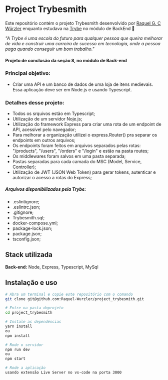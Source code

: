 # Project Trybesmith

Este repositório contém o projeto Trybesmith desenvolvido por [Raquel G. C Würzler](https://www.linkedin.com/in/raquel-c-wurzler/) enquanto estudava na [Trybe](https://www.betrybe.com/) no módulo de BackEnd :rocket:

_"A Trybe é uma escola do futuro para qualquer pessoa que queira melhorar de vida e construir uma carreira de sucesso em tecnologia, onde a pessoa paga quando conseguir um bom trabalho."_

#### Projeto de conclusão da seção 8, no módulo de Back-end

### Principal objetivo:
* Criar uma API e um banco de dados de uma loja de itens medievais. Essa aplicação deve ser em Node.js e usando Typescript.

### Detalhes desse projeto:
* Todos os srquivos estão em Typescript;
* Utilização de um servidor Noje.js;
* Utilização do framework Express para criar uma rota de um endpoint de API, acessível pelo navegador;
* Para melhorar a organização utilizei o express.Router() pra separar os endpoints em outros arquivos;
* Os endpoints foram feitos em arquivos separados pelas rotas: "/products", "/users", "/orders" e "/login" e estão na pasta routes;
* Os middlewares foram salvos em uma pasta separada;
* Pastas separadas para cada camada do MSC (Model, Service, Controller);
* Utilização de JWT (JSON Web Token) para gerar tokens, autenticar e autorizar o acesso a rotas do Express;

##### Arquivos disponibilizados pela Trybe:
* .eslintignore;
* .eslintrc.json;
* .gitignore;
* Trybesmith.sql;
* docker-compose.yml;
* package-lock.json;
* package.json;
* tsconfig.json;

## Stack utilizada

**Back-end:** Node, Express, Typescript, MySql

## Instalação e uso

```bash
# Abra um terminal e copie este repositório com o comando
git clone git@github.com:Raquel-Wurzler/project_trybesmith.git

# Entre na pasta doprojeto 
cd project_trybesmith

# Instale as dependências
yarn install
ou 
npm install

# Rode o servidor
npm run dev
ou
npm start

# Rode a aplicação
usando extensão Live Server no vs-code na porta 3000

```
